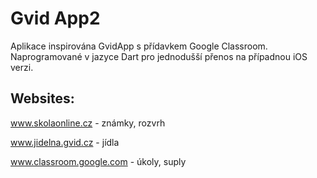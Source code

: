 # Gvid App2

Aplikace inspirována GvidApp s přídavkem Google Classroom.
Naprogramované v jazyce Dart pro jednodušší přenos na případnou iOS verzi.

## Websites:
www.skolaonline.cz - známky, rozvrh

www.jidelna.gvid.cz - jídla

www.classroom.google.com - úkoly, suply
